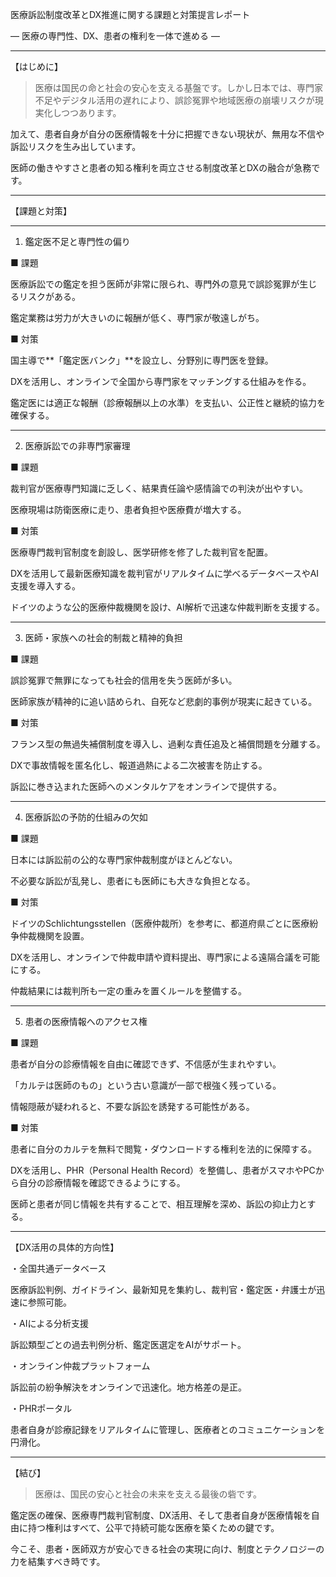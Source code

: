 医療訴訟制度改革とDX推進に関する課題と対策提言レポート

― 医療の専門性、DX、患者の権利を一体で進める ―


---

【はじめに】

> 医療は国民の命と社会の安心を支える基盤です。しかし日本では、専門家不足やデジタル活用の遅れにより、誤診冤罪や地域医療の崩壊リスクが現実化しつつあります。

加えて、患者自身が自分の医療情報を十分に把握できない現状が、無用な不信や訴訟リスクを生み出しています。

医師の働きやすさと患者の知る権利を両立させる制度改革とDXの融合が急務です。




---

【課題と対策】


---

1. 鑑定医不足と専門性の偏り

■ 課題

医療訴訟での鑑定を担う医師が非常に限られ、専門外の意見で誤診冤罪が生じるリスクがある。

鑑定業務は労力が大きいのに報酬が低く、専門家が敬遠しがち。


■ 対策

国主導で**「鑑定医バンク」**を設立し、分野別に専門医を登録。

DXを活用し、オンラインで全国から専門家をマッチングする仕組みを作る。

鑑定医には適正な報酬（診療報酬以上の水準）を支払い、公正性と継続的協力を確保する。



---

2. 医療訴訟での非専門家審理

■ 課題

裁判官が医療専門知識に乏しく、結果責任論や感情論での判決が出やすい。

医療現場は防衛医療に走り、患者負担や医療費が増大する。


■ 対策

医療専門裁判官制度を創設し、医学研修を修了した裁判官を配置。

DXを活用して最新医療知識を裁判官がリアルタイムに学べるデータベースやAI支援を導入する。

ドイツのような公的医療仲裁機関を設け、AI解析で迅速な仲裁判断を支援する。



---

3. 医師・家族への社会的制裁と精神的負担

■ 課題

誤診冤罪で無罪になっても社会的信用を失う医師が多い。

医師家族が精神的に追い詰められ、自死など悲劇的事例が現実に起きている。


■ 対策

フランス型の無過失補償制度を導入し、過剰な責任追及と補償問題を分離する。

DXで事故情報を匿名化し、報道過熱による二次被害を防止する。

訴訟に巻き込まれた医師へのメンタルケアをオンラインで提供する。



---

4. 医療訴訟の予防的仕組みの欠如

■ 課題

日本には訴訟前の公的な専門家仲裁制度がほとんどない。

不必要な訴訟が乱発し、患者にも医師にも大きな負担となる。


■ 対策

ドイツのSchlichtungsstellen（医療仲裁所）を参考に、都道府県ごとに医療紛争仲裁機関を設置。

DXを活用し、オンラインで仲裁申請や資料提出、専門家による遠隔合議を可能にする。

仲裁結果には裁判所も一定の重みを置くルールを整備する。



---

5. 患者の医療情報へのアクセス権

■ 課題

患者が自分の診療情報を自由に確認できず、不信感が生まれやすい。

「カルテは医師のもの」という古い意識が一部で根強く残っている。

情報隠蔽が疑われると、不要な訴訟を誘発する可能性がある。


■ 対策

患者に自分のカルテを無料で閲覧・ダウンロードする権利を法的に保障する。

DXを活用し、PHR（Personal Health Record）を整備し、患者がスマホやPCから自分の診療情報を確認できるようにする。

医師と患者が同じ情報を共有することで、相互理解を深め、訴訟の抑止力とする。



---

【DX活用の具体的方向性】

・全国共通データベース

医療訴訟判例、ガイドライン、最新知見を集約し、裁判官・鑑定医・弁護士が迅速に参照可能。


・AIによる分析支援

訴訟類型ごとの過去判例分析、鑑定医選定をAIがサポート。


・オンライン仲裁プラットフォーム

訴訟前の紛争解決をオンラインで迅速化。地方格差の是正。


・PHRポータル

患者自身が診療記録をリアルタイムに管理し、医療者とのコミュニケーションを円滑化。




---

【結び】

> 医療は、国民の安心と社会の未来を支える最後の砦です。

鑑定医の確保、医療専門裁判官制度、DX活用、そして患者自身が医療情報を自由に持つ権利はすべて、公平で持続可能な医療を築くための鍵です。

今こそ、患者・医師双方が安心できる社会の実現に向け、制度とテクノロジーの力を結集すべき時です。